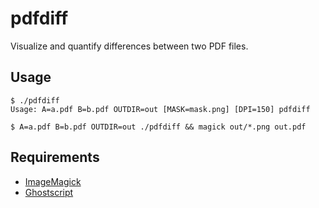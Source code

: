 # pdfdiff

Visualize and quantify differences between two PDF files.

## Usage

```
$ ./pdfdiff
Usage: A=a.pdf B=b.pdf OUTDIR=out [MASK=mask.png] [DPI=150] pdfdiff

$ A=a.pdf B=b.pdf OUTDIR=out ./pdfdiff && magick out/*.png out.pdf
```

## Requirements

- [ImageMagick](https://imagemagick.org/index.php)
- [Ghostscript](https://www.ghostscript.com/)
